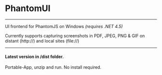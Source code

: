 # PhantomUI
---

UI frontend for PhantomJS on Windows *(requires .NET 4.5)*

Currently supports capturing screenshots in PDF, JPEG, PNG & GIF on distant (http://) and local sites (file://)

---

#### Latest version in /dist folder.

Portable-App, unzip and run. No install required.
